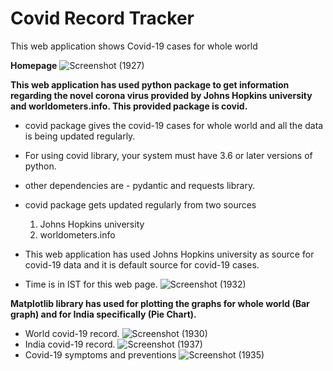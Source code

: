 # Covid Record Tracker

This web application shows Covid-19 cases for whole world

**Homepage**
![Screenshot (1927)](https://user-images.githubusercontent.com/59314528/105714103-f3a32380-5f41-11eb-9fc7-9e083c918f38.png)

**This web application has used python package to get information regarding the novel corona virus provided by Johns Hopkins university and worldometers.info. 
This provided package is covid.**
- covid package gives the covid-19 cases for whole world and all the data is being updated regularly. 
- For using covid library, your system must have 3.6 or later versions of python.
- other dependencies are - pydantic and requests library.
- covid package gets updated regularly from two sources
  1. Johns Hopkins university
  2. worldometers.info

- This web application has used Johns Hopkins university as source for covid-19 data and it is default source for covid-19 cases.
- Time is in IST for this web page.
![Screenshot (1932)](https://user-images.githubusercontent.com/59314528/105714127-f9990480-5f41-11eb-8a67-5e9af4034c6f.png)

**Matplotlib library has used for plotting the graphs for whole world (Bar graph) and for India specifically (Pie Chart).**
- World covid-19 record.
![Screenshot (1930)](https://user-images.githubusercontent.com/59314528/105714158-0584c680-5f42-11eb-8df9-cd87d5163d85.png)
- India covid-19 record.
![Screenshot (1937)](https://user-images.githubusercontent.com/59314528/105714205-11708880-5f42-11eb-9345-ca3d94a0da2e.png)
- Covid-19 symptoms and preventions
![Screenshot (1935)](https://user-images.githubusercontent.com/59314528/105714240-1b928700-5f42-11eb-9493-59d1b5eb14ad.png)
